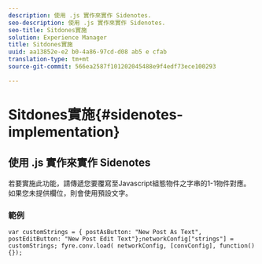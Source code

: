 ```yaml
---
description: 使用 .js 實作來實作 Sidenotes.
seo-description: 使用 .js 實作來實作 Sidenotes.
seo-title: Sitdones實施
solution: Experience Manager
title: Sitdones實施
uuid: aa13852e-e2 b0-4a86-97cd-d08 ab5 e cfab
translation-type: tm+mt
source-git-commit: 566ea2587f101202045488e9f4edf73ece100293

---
```



# Sitdones實施{#sidenotes-implementation}

## 使用 .js 實作來實作 Sidenotes

若要實施此功能，請傳遞您要覆寫至Javascript組態物件之字串的1-1物件對應。如果您未提供欄位，則會使用預設文字。

### 範例

```
var customStrings = { postAsButton: "New Post As Text", postEditButton: "New Post Edit Text"};networkConfig["strings"] = customStrings; fyre.conv.load( networkConfig, [convConfig], function(){});
```
